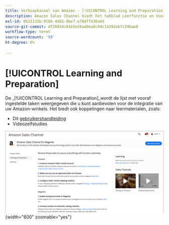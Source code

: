 ```yaml
---
title: Verkoopkanaal van Amazon - [!UICONTROL Learning and Preparation]
description: Amazon Sales Channel biedt het tabblad Leerfunctie en Voorbereidingsweergave, zodat u gemakkelijk toegang hebt tot een lijst met instellingstaken en informatiebronnen.
exl-id: 0b31132b-9106-4492-8be7-e784ff436a6d
source-git-commit: df26834c81b5e26ad0ea8c94c14292eb7c24bae8
workflow-type: tm+mt
source-wordcount: '59'
ht-degree: 0%

---
```


# [!UICONTROL Learning and Preparation]

De _[!UICONTROL Learning and Preparation]_wordt de lijst met vooraf ingestelde taken weergegeven die u kunt aanbevolen voor de integratie van uw Amazon-winkels. Het biedt ook koppelingen naar leermaterialen, zoals:

- Dit [gebruikershandleiding](./overview.md)
- Videozelfstudies

![Leerfunctie en voorbereidingsweergave](assets/learning-preparation.png){width="600" zoomable="yes"}
